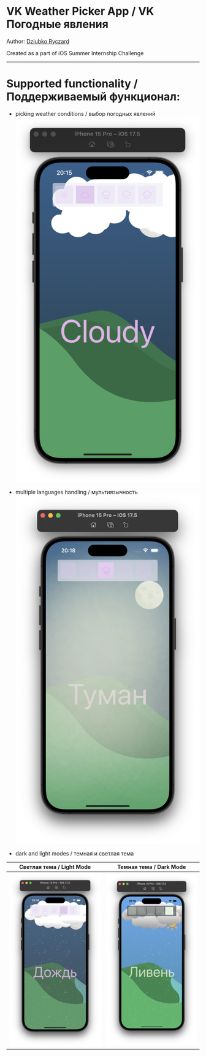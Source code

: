 # VK Weather Picker App / VK Погодные явления

Author: [Dziubko Ryczard](https://t.me/zimcot)

Created as a part of iOS Summer Internship Challenge

-----------

# Supported functionality / Поддерживаемый функционал:

- picking weather conditions / выбор погодных явлений
![](preview/pick_weather_condition.png)

- multiple languages handling / мультиязычность
![](preview/multilang.png)

- dark and light modes / темная и светлая тема

| Светлая тема / Light Mode | Темная тема / Dark Mode    |
| --------------------------|----------------------------|
| ![](preview/darkmode.png) | ![](preview/lightmode.png) | 

